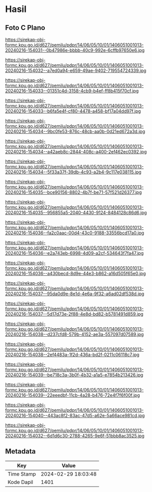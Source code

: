 # Hasil

## Foto C Plano

https://sirekap-obj-formc.kpu.go.id/d627/pemilu/pdpr/14/06/05/10/01/1406051001013-20240216-154031--0b47986e-bbbb-40c9-992e-6cffb97650e6.jpg

https://sirekap-obj-formc.kpu.go.id/d627/pemilu/pdpr/14/06/05/10/01/1406051001013-20240216-154032--a7ed0a94-e659-49ae-9402-719554724339.jpg

https://sirekap-obj-formc.kpu.go.id/d627/pemilu/pdpr/14/06/05/10/01/1406051001013-20240216-154033--01351c4d-3158-4cb9-b4ef-ff8b415f70cf.jpg

https://sirekap-obj-formc.kpu.go.id/d627/pemilu/pdpr/14/06/05/10/01/1406051001013-20240216-154033--b6fa5e4f-cf80-4478-a458-bf17a04dd97f.jpg

https://sirekap-obj-formc.kpu.go.id/d627/pemilu/pdpr/14/06/05/10/01/1406051001013-20240216-154034--9bc0fe53-876c-48cb-aa0b-0d21ed672a3d.jpg

https://sirekap-obj-formc.kpu.go.id/d627/pemilu/pdpr/14/06/05/10/01/1406051001013-20240216-154034--a42aeb8c-2844-408c-a400-2ef462ec0392.jpg

https://sirekap-obj-formc.kpu.go.id/d627/pemilu/pdpr/14/06/05/10/01/1406051001013-20240216-154034--5f33a37f-39db-4c93-a2b4-9c117e038115.jpg

https://sirekap-obj-formc.kpu.go.id/d627/pemilu/pdpr/14/06/05/10/01/1406051001013-20240216-154035--bce90156-8802-4b7f-be71-57f521d26377.jpg

https://sirekap-obj-formc.kpu.go.id/d627/pemilu/pdpr/14/06/05/10/01/1406051001013-20240216-154035--956855a5-2040-4430-9124-8484128c86d6.jpg

https://sirekap-obj-formc.kpu.go.id/d627/pemilu/pdpr/14/06/05/10/01/1406051001013-20240216-154036--fa2c0aac-00d4-43c0-9188-33556bcd17a0.jpg

https://sirekap-obj-formc.kpu.go.id/d627/pemilu/pdpr/14/06/05/10/01/1406051001013-20240216-154036--e2a743eb-6998-4d09-a2cf-534643f7fa47.jpg

https://sirekap-obj-formc.kpu.go.id/d627/pemilu/pdpr/14/06/05/10/01/1406051001013-20240216-154036--a430becd-8d9e-44e3-b862-a16d505f65e0.jpg

https://sirekap-obj-formc.kpu.go.id/d627/pemilu/pdpr/14/06/05/10/01/1406051001013-20240216-154037--95da0d9e-8e1d-4e6a-9f32-a6ad02df538d.jpg

https://sirekap-obj-formc.kpu.go.id/d627/pemilu/pdpr/14/06/05/10/01/1406051001013-20240216-154037--5d17d73e-2f88-4e8d-bd82-b5781491d859.jpg

https://sirekap-obj-formc.kpu.go.id/d627/pemilu/pdpr/14/06/05/10/01/1406051001013-20240216-154038--d237cfd8-579b-4152-ae3a-557097d07589.jpg

https://sirekap-obj-formc.kpu.go.id/d627/pemilu/pdpr/14/06/05/10/01/1406051001013-20240216-154038--2ef4483a-1f2d-436a-bd2f-0211c06118c7.jpg

https://sirekap-obj-formc.kpu.go.id/d627/pemilu/pdpr/14/06/05/10/01/1406051001013-20240216-154039--be718c3a-3b0f-4b32-a1a5-e7854b213426.jpg

https://sirekap-obj-formc.kpu.go.id/d627/pemilu/pdpr/14/06/05/10/01/1406051001013-20240216-154039--22eeedbf-11cb-4a28-b476-72e4f7f6f00f.jpg

https://sirekap-obj-formc.kpu.go.id/d627/pemilu/pdpr/14/06/05/10/01/1406051001013-20240216-154040--443ac8f2-83ac-47d5-a62e-5a66ace981cd.jpg

https://sirekap-obj-formc.kpu.go.id/d627/pemilu/pdpr/14/06/05/10/01/1406051001013-20240216-154032--6d1d6c30-2788-4265-9e6f-51bbb8ac3525.jpg


## Metadata

| Key        | Value               |
| ---------- | ------------------- |
| Time Stamp | 2024-02-29 18:03:48 |
| Kode Dapil | 1401                |



